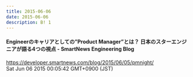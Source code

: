 ```yaml
---
title: 2015-06-06
date: 2015-06-06
description: B! 1
---
```


#### Engineerのキャリアとしての”Product Manager”とは？ 日本のスターエンジニアが語る4つの視点 - SmartNews Engineering Blog
https://developer.smartnews.com/blog/2015/06/05/pmnight/<br>
Sat Jun 06 2015 00:05:42 GMT+0900 (JST)<br>


